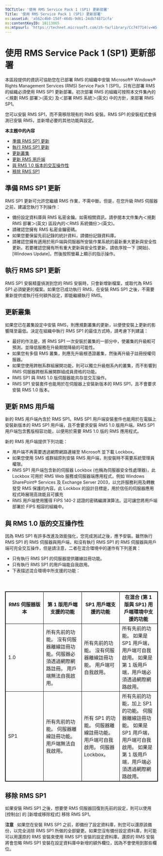 ```yaml
---
TOCTitle: '使用 RMS Service Pack 1 (SP1) 更新部署'
Title: '使用 RMS Service Pack 1 (SP1) 更新部署'
ms:assetid: 'a562c4b0-15df-46db-9d61-24db74871cfa'
ms:contentKeyID: 18113065
ms:mtpsurl: 'https://technet.microsoft.com/zh-tw/library/Cc747714(v=WS.10)'
---
```


使用 RMS Service Pack 1 (SP1) 更新部署
======================================

本區段提供的資訊可協助您在已部署 RMS 的組織中安裝 Microsoft® Windows® Rights Management Services (RMS) Service Pack 1 (SP1)。只有已部署 RMS 的組織必須使用 RMS SP1 更新部署。初次部署 RMS 的組織可按照本文件集內的＜規劃 RMS 部署＞(英文) 及＜部署 RMS 系統＞(英文) 中的方針，來部署 RMS SP1。

您可以安裝 RMS SP1，而不需移除現有的 RMS 安裝。RMS SP1 的安裝程式會偵測已安裝 RMS，並新增必要的其他功能與設定。

**本主題中的內容**

-   [準備 RMS SP1 更新](#bkmk_1)
-   [執行 RMS SP1 更新](#bkmk_2)
-   [更新叢集](#bkmk_3)
-   [更新 RMS 用戶端](#bkmk_4)
-   [與 RMS 1.0 版本的交互操作性](#bkmk_5)
-   [移除 RMS SP1](#bkmk_6)

<span id="BKMK_1"></span>
準備 RMS SP1 更新
-----------------

RMS SP1 更新可允許您繼續 RMS 作業，不需中斷。但是，在您升級 RMS 伺服器之前，建議您執行下列操作：

-   備份設定資料庫與 RMS 私密金鑰。如需相關資訊，請參閱本文件集內＜規劃 RMS 部署＞(英文) 區段內的＜RMS 系統備份＞(英文)。
-   請確認您擁有 RMS 私密金鑰密碼。
-   如果您要保留先前記錄的統計資料，請備份記錄資料庫。
-   請確認您擁有適用於用戶端與伺服器所安裝作業系統的最新重大更新與安全性更新。若要確認您擁有所有重大更新與安全性更新，請依序按一下 \[開始\]、\[Windows Update\]，然後按照螢幕上顯示的指示操作。

<span id="BKMK_2"></span>
執行 RMS SP1 更新
-----------------

RMS SP1 安裝精靈偵測到您的 RMS 安裝時，只會新增新檔案，或取代為 RMS SP1 必須變更的檔案。如果您已成功執行 RMS，在安裝 RMS SP1 之後，不需要重新提供或執行任何額外設定，即能繼續執行 RMS。

<span id="BKMK_3"></span>
更新叢集
--------

如果您已在叢集設定中安裝 RMS，則應規劃叢集的更新，以便使安裝上更新的影響降至最低。決定在組織中執行 RMS SP1 的最佳方式時，請考慮下列建議：

-   最好的作法是，將 RMS SP1 一次安裝於叢集的一部分中，使叢集的升級較可預測，並降低服務在升級期間降級的可能性。
-   如果您有多個 RMS 叢集，則應先升級根憑證叢集，然後再升級子註冊授權伺服器。
-   如果您使用跨樹系群組展開功能，則可以獨立升級樹系內的叢集，而不影響到 RMS 伺服器跨樹系展開群組成員資格的功能。
-   RMS SP1 與 RMS 1.0 版伺服器能共存並交互操作。
-   RMS SP1 安裝套件也能用於在伺服器上安裝新版本的 RMS SP1，且不會要求安裝 RMS 1.0 版本。

<span id="BKMK_4"></span>
更新 RMS 用戶端
---------------

新的 RMS 用戶端內含於 RMS SP1。RMS SP1 用戶端安裝套件也能用於在電腦上安裝新版本的 RMS SP1 用戶端，且不會要求安裝 RMS 1.0 版用戶端。RMS SP1 用戶端包含舊版相容功能，以便用於需要 RMS 1.0 版的 RMS 應用程式。

新的 RMS 用戶端提供下列功能：

-   用戶端不再需要透過網際網路連線至 Microsoft 並下載 Lockbox。
-   如果您使用 SMS 或群組原則安裝 RMS 用戶端，則安裝時不需要系統管理員權限。
-   RMS SP1 用戶端包含新的伺服器 Lockbox (也稱為伺服器安全性處理器)，此 Lockbox 可用於 RMS Web 服務或伺服器端應用程式，例如 Windows SharePoint® Services 及 Exchange Server 2003，以允許服務利用及轉散發受 RMS 保護的內容。此 Lockbox 的設計目標是，用於信任的伺服器應用程式時展現高效能且可擴充
-   RMS 用戶端使用獲得 FIPS 140-2 認證的密碼編譯演算法。這可讓您將用戶端部署於 FIPS 相容的組織中。

<span id="BKMK_5"></span>
與 RMS 1.0 版的交互操作性
-------------------------

因為 RMS SP1 有許多改進及效能強化，您完成測試之後，應予安裝。雖然執行 RMS SP1 的 RMS 伺服器與用戶端，和沒有執行 RMS SP1 的 RMS 伺服器與用戶端可完全交互操作，但是請注意，二者在混合環境中的運作有下列差異：

-   只有執行 RMS SP1 的伺服器提供離線註冊功能。
-   只有執行 RMS SP1 的用戶端能自我啟用。
-   下表描述混合環境中所支援的功能：

###  

 
<table style="border:1px solid black;">
<colgroup>
<col width="25%" />
<col width="25%" />
<col width="25%" />
<col width="25%" />
</colgroup>
<thead>
<tr class="header">
<th style="border:1px solid black;" >RMS 伺服器版本</th>
<th style="border:1px solid black;" >第 1 版用戶端支援的功能</th>
<th style="border:1px solid black;" >SP1 用戶端支援的功能</th>
<th style="border:1px solid black;" >在混合 (第 1 版與 SP1) 用戶端環境中支援的功能</th>
</tr>
</thead>
<tbody>
<tr class="odd">
<td style="border:1px solid black;">1.0</td>
<td style="border:1px solid black;">所有先前的功能。
沒有伺服器離線註冊功能。伺服器必須透過網際網路註冊。
用戶端無法自我啟用。</td>
<td style="border:1px solid black;">所有先前的功能。
沒有伺服器離線註冊功能。
用戶端可自我啟用。</td>
<td style="border:1px solid black;">所有先前的功能。
如果是 SP1 用戶端，用戶端可自我啟用。
如果是第 1 版用戶端，用戶端必須透過網際網路啟用。</td>
</tr>
<tr class="even">
<td style="border:1px solid black;">SP1</td>
<td style="border:1px solid black;">所有先前的功能。
伺服器離線註冊功能。
用戶端無法自我啟用。</td>
<td style="border:1px solid black;">所有 SP1 的功能。
伺服器離線註冊功能。  
用戶端可自我啟用。
伺服器 Lockbox。</td>
<td style="border:1px solid black;">所有先前的功能，加上 SP1 的功能。
伺服器離線註冊功能。  
如果是 SP1 用戶端，用戶端可自我啟用。
如果是第 1 版用戶端，用戶端必須透過網際網路啟用。</td>
</tr>
</tbody>
</table>
 

<span id="BKMK_6"></span>
移除 RMS SP1
------------

如果安裝 RMS SP1 之後，想要使 RMS 伺服器回復到先前的設定，則可以使用 \[控制台\] 的 \[新增或移除程式\] 移除 RMS SP1。

**注意**   如果您在安裝 RMS SP1 之前，即備份了設定資料庫，則您可以還原該備份，以完全消除 RMS SP1 所做的全部變更。如果您沒有備份設定資料庫，則可能可以用還原的 RMS 安裝來使用 RMS SP1 安裝的設定資料庫。還原的 RMS 安裝將會忽略 RMS SP1 安裝在設定資料庫中新增的額外欄位，因為不會使用到那些欄位。
